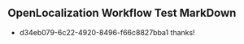 ## OpenLocalization Workflow Test MarkDown
* d34eb079-6c22-4920-8496-f66c8827bba1 thanks!

<!--HONumber=Aug16_HO1-->


